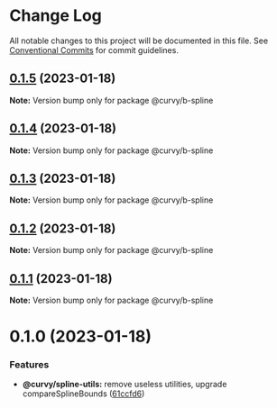# Change Log

All notable changes to this project will be documented in this file.
See [Conventional Commits](https://conventionalcommits.org) for commit guidelines.

## [0.1.5](https://github.com/tkofh/curvy/compare/@curvy/b-spline@0.1.4...@curvy/b-spline@0.1.5) (2023-01-18)

**Note:** Version bump only for package @curvy/b-spline

## [0.1.4](https://github.com/tkofh/curvy/compare/@curvy/b-spline@0.1.3...@curvy/b-spline@0.1.4) (2023-01-18)

**Note:** Version bump only for package @curvy/b-spline

## [0.1.3](https://github.com/tkofh/curvy/compare/@curvy/b-spline@0.1.2...@curvy/b-spline@0.1.3) (2023-01-18)

**Note:** Version bump only for package @curvy/b-spline

## [0.1.2](https://github.com/tkofh/curvy/compare/@curvy/b-spline@0.1.1...@curvy/b-spline@0.1.2) (2023-01-18)

**Note:** Version bump only for package @curvy/b-spline

## [0.1.1](https://github.com/tkofh/curvy/compare/@curvy/b-spline@0.1.0...@curvy/b-spline@0.1.1) (2023-01-18)

**Note:** Version bump only for package @curvy/b-spline

# 0.1.0 (2023-01-18)

### Features

- **@curvy/spline-utils:** remove useless utilities, upgrade compareSplineBounds ([61ccfd6](https://github.com/tkofh/curvy/commit/61ccfd6f143ca3de1f6aa4c09c15256427dab257))
